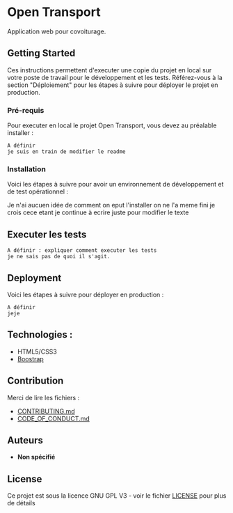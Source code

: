 # Open Transport

Application web pour covoiturage. 

## Getting Started

Ces instructions permettent d'executer une copie du projet en local sur votre poste de travail pour le développement et les tests. Référez-vous à la section "Déploiement" pour les étapes à suivre pour déployer le projet en production.

### Pré-requis

Pour executer en local le projet Open Transport, vous devez au préalable installer :

```
A définir
je suis en train de modifier le readme

```

### Installation

Voici les étapes à suivre pour avoir un environnement de développement et de test opérationnel :


Je n'ai aucuen idée de comment on eput l'installer on ne l'a meme fini je crois cece etant je continue à ecrire juste pour modifier le texte 



## Executer les tests

```
A définir : expliquer comment executer les tests
je ne sais pas de quoi il s'agit.
```


## Deployment

Voici les étapes à suivre pour déployer en production :

```
A définir
jeje
```

## Technologies :

* HTML5/CSS3
* [Boostrap](https://getbootstrap.com/)

## Contribution

Merci de lire les fichiers :
* [CONTRIBUTING.md](https://github.com/OpenClassrooms-Student-Center/7688581-Expert-Git-GitHub/blob/main/CONTRIBUTING.md)
* [CODE_OF_CONDUCT.md](https://github.com/OpenClassrooms-Student-Center/7688581-Expert-Git-GitHub/blob/main/CONTRIBUTING.md) 

## Auteurs

* **Non spécifié**

## License

Ce projet est sous la licence GNU GPL V3 - voir le fichier [LICENSE](LICENSE) pour plus de détails
